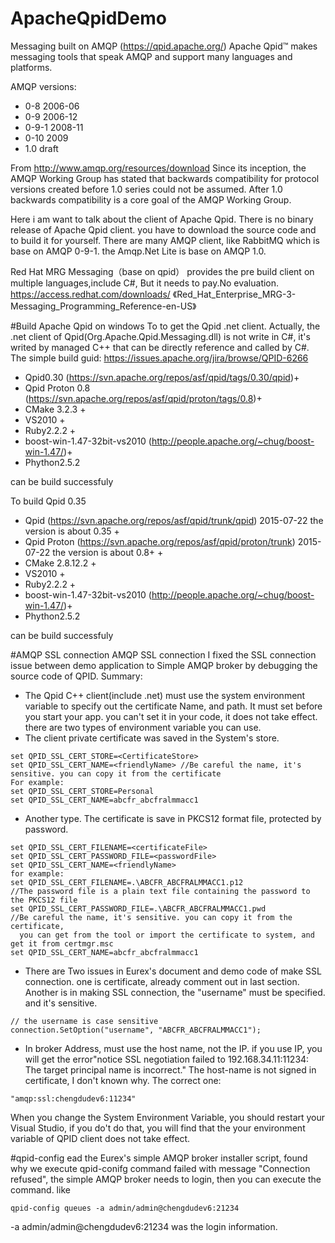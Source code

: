 ﻿# ApacheQpidDemo

Messaging built on AMQP (https://qpid.apache.org/)
Apache Qpid™ makes messaging tools that speak AMQP and support many languages and platforms.

AMQP versions:
* 0-8 2006-06
* 0-9 2006-12
* 0-9-1 2008-11
* 0-10 2009
* 1.0 draft

From http://www.amqp.org/resources/download
Since its inception, the AMQP Working Group has stated that backwards compatibility for protocol 
versions created before 1.0 series could not be assumed. 
After 1.0 backwards compatibility is a core goal of the AMQP Working Group.

Here i am want to talk about the client of Apache Qpid.
There is no binary release of Apache Qpid client. you have to download the source code and to build it for yourself.
There are many AMQP client, like RabbitMQ which is base on  AMQP 0-9-1. the Amqp.Net Lite is base on AMQP 1.0.

Red Hat MRG Messaging（base on qpid） provides the pre build client on multiple languages,include C#, 
But it needs to pay.No evaluation.
https://access.redhat.com/downloads/
《Red_Hat_Enterprise_MRG-3-Messaging_Programming_Reference-en-US》

#Build Apache Qpid on windows
To to get the Qpid .net client. Actually, the .net client of Qpid(Org.Apache.Qpid.Messaging.dll) is not
write in C#, it's writed by managed C++ that can be directly reference and called by C#.
The simple build guid: https://issues.apache.org/jira/browse/QPID-6266

* Qpid0.30 (https://svn.apache.org/repos/asf/qpid/tags/0.30/qpid)+ 
* Qpid Proton 0.8 (https://svn.apache.org/repos/asf/qpid/proton/tags/0.8)+ 
* CMake 3.2.3 + 
* VS2010 + 
* Ruby2.2.2 + 
* boost-win-1.47-32bit-vs2010 (http://people.apache.org/~chug/boost-win-1.47/)+ 
* Phython2.5.2

can be build successfuly


To build Qpid 0.35
* Qpid (https://svn.apache.org/repos/asf/qpid/trunk/qpid) 2015-07-22 the version is about 0.35 + 
* Qpid Proton (https://svn.apache.org/repos/asf/qpid/proton/trunk) 2015-07-22 the version is about 0.8+ + 
* CMake 2.8.12.2 + 
* VS2010 + 
* Ruby2.2.2 + 
* boost-win-1.47-32bit-vs2010 (http://people.apache.org/~chug/boost-win-1.47/)+ 
* Phython2.5.2

can be build successfuly


#AMQP SSL connection
AMQP SSL connection
I fixed the SSL connection issue between demo application to Simple AMQP broker by debugging the source code of QPID.
Summary:
* The Qpid C++ client(include .net) must use the system environment variable to specify out the certificate Name, and path. 
It must set before you start your app. you can't set it in your code, it does not take effect. 
there are two types of environment variable you can use.
* The client private certificate was saved in the System's store.
```
set QPID_SSL_CERT_STORE=<CertificateStore>
set QPID_SSL_CERT_NAME=<friendlyName> //Be careful the name, it's sensitive. you can copy it from the certificate
For example:
set QPID_SSL_CERT_STORE=Personal
set QPID_SSL_CERT_NAME=abcfr_abcfralmmacc1
```

* Another type. The certificate is save in PKCS12 format file, protected by password.
```
set QPID_SSL_CERT_FILENAME=<certificateFile>
set QPID_SSL_CERT_PASSWORD_FILE=<passwordFile>
set QPID_SSL_CERT_NAME=<friendlyName>
for example:
set QPID_SSL_CERT_FILENAME=.\ABCFR_ABCFRALMMACC1.p12
//The password file is a plain text file containing the password to the PKCS12 file
set QPID_SSL_CERT_PASSWORD_FILE=.\ABCFR_ABCFRALMMACC1.pwd
//Be careful the name, it's sensitive. you can copy it from the certificate, 
  you can get from the tool or import the certificate to system, and get it from certmgr.msc
set QPID_SSL_CERT_NAME=abcfr_abcfralmmacc1
```

* There are Two issues in Eurex's document and demo code of make SSL connection. one is certificate, 
already comment out in last section. Another is in making SSL connection, the "username" must be specified. and it's sensitive.
```
// the username is case sensitive
connection.SetOption("username", "ABCFR_ABCFRALMMACC1");
```
* In broker Address, must use the host name, not the IP. if you use IP, 
you will get the error"notice SSL negotiation failed to 192.168.34.11:11234: The target principal name is incorrect."
The host-name is not signed in certificate, I don't known why.
The correct one:
```
"amqp:ssl:chengdudev6:11234"
```
When you change the System Environment Variable, you should restart your Visual Studio, if you do't do that, you will find that the your environment variable of QPID client does not take effect.






#qpid-config
ead the Eurex's simple AMQP broker installer script, found why we execute qpid-conifg command failed with message "Connection refused", the simple AMQP broker needs to login, then you can execute the command.
like
```
qpid-config queues -a admin/admin@chengdudev6:21234
```

-a admin/admin@chengdudev6:21234 was the login information.
